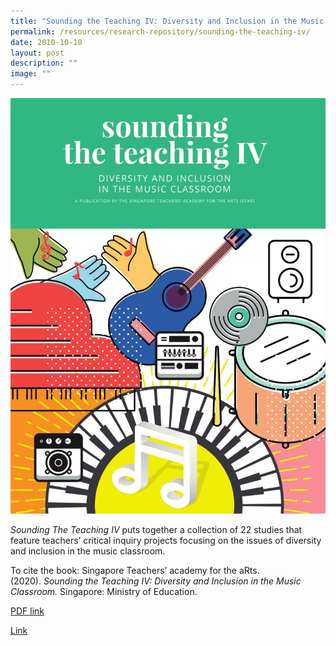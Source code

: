 ```yaml
---
title: "Sounding the Teaching IV: Diversity and Inclusion in the Music Classroom"
permalink: /resources/research-repository/sounding-the-teaching-iv/
date: 2010-10-10
layout: post
description: ""
image: ""
---
```

<img src="/images/sttiv-cover.jpg" style="width:600px" />

_Sounding The Teaching IV_ puts together a collection of 22 studies that feature teachers’ critical inquiry projects focusing on the issues of diversity and inclusion in the music classroom.   

To cite the book: Singapore Teachers’ academy for the aRts. (2020). _Sounding the Teaching IV: Diversity and Inclusion in the Music Classroom._ Singapore: Ministry of Education.

[PDF link](https://academyofsingaporeteachers.moe.edu.sg/docs/librariesprovider4/research-publication/(moe)stt_iv_(10mar)_for-star-website.pdf?sfvrsn=40f1ab88_0)

[Link](https://joom.ag/p4qI)